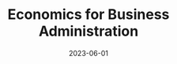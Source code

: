 ---
title: "Economics for Business Administration"
collection: teaching
type: "Graduate course"
permalink: /teaching/2023-summer-wbs-economics-for-business-administration
venue: "Waseda University, Graduate School of Business & Finance, Summer Term"
date: 2023-06-01
location: "Tokyo, Japan"
---